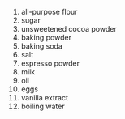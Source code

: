 1. all-purpose flour
2. sugar
3. unsweetened cocoa powder
4. baking powder
5. baking soda
6. salt
7. espresso powder
8. milk
9. oil
10. eggs
11. vanilla extract
12. boiling water